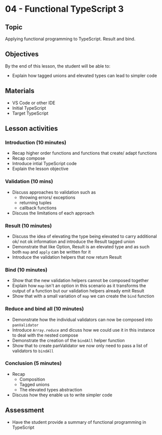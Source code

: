 # 04 - Functional TypeScript 3

## Topic

Applying functional programming to TypeScript. Result and bind.

## Objectives

By the end of this lesson, the student will be able to:

- Explain how tagged unions and elevated types can lead to simpler code

## Materials

- VS Code or other IDE
- Initial TypeScript
- Target TypeScript

## Lesson activities

### Introduction (10 minutes)

- Recap higher order functions and functions that create/ adapt functions
- Recap compose
- Introduce intial TypeScript code
- Explain the lesson objective

### Validation (10 mins)

- Discuss approaches to validation such as
  - throwing errors/ exceptions
  - returning tuples
  - callback functions
- Discuss the limitations of each approach

### Result (10 minutes)

- Discuss the idea of elevating the type being elevated to carry additional ok/ not ok information and introduce the Result tagged union
- Demonstrate that like Option, Result is an elevated type and as such both `map` and `apply` can be written for it
- Introduce the validation helpers that now return Result

### Bind (10 minutes)

- Show that the new validation helpers cannot be composed together
- Explain how `map` isn't an option in this scenario as it transforms the output of a function but our validation helpers already emit Result
- Show that with a small variation of `map` we can create the `bind` function

### Reduce and bind all (10 minutes)

- Demonstrate how the individual validators can now be composed into `panValidator`
- Introduce `Array.reduce` and dicuss how we could use it in this instance to deal with the nested compose
- Demonstrate the creation of the `bindAll` helper function
- Show that to create panValidator we now only need to pass a list of validators to `bindAll`

### Conclusion (5 minutes)

- Recap
  - Composition
  - Tagged unions
  - The elevated types abstraction
- Discuss how they enable us to write simpler code

## Assessment

- Have the student provide a summary of functional programming in TypeScript
